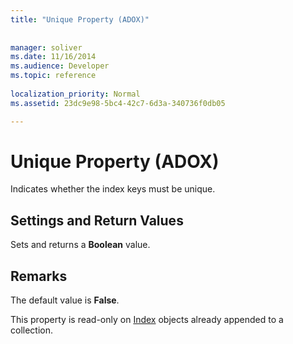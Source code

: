 ```yaml
---
title: "Unique Property (ADOX)"
 
 
manager: soliver
ms.date: 11/16/2014
ms.audience: Developer
ms.topic: reference
  
localization_priority: Normal
ms.assetid: 23dc9e98-5bc4-42c7-6d3a-340736f0db05

---
```


# Unique Property (ADOX)

Indicates whether the index keys must be unique.
  
## Settings and Return Values

Sets and returns a **Boolean** value. 
  
## Remarks

The default value is **False**. 
  
This property is read-only on [Index](index-object-adox.md) objects already appended to a collection. 
  

